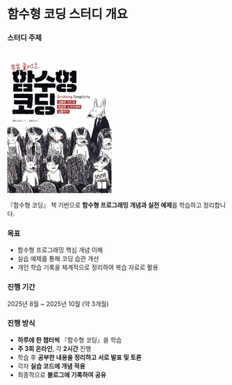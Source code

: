 # 함수형 코딩 스터디 개요

### 스터디 주제

<img src="./public/images/fc-main.webp" alt="함수형 코딩 책" style="width: 240px; margin-top:16px;"/>

『함수형 코딩』 책 기반으로 **함수형 프로그래밍 개념과 실전 예제**를 학습하고 정리합니다.

### 목표

- 함수형 프로그래밍 핵심 개념 이해
- 실습 예제를 통해 코딩 습관 개선
- 개인 학습 기록을 체계적으로 정리하여 복습 자료로 활용

### 진행 기간

2025년 8월 ~ 2025년 10월 (약 3개월)

### 진행 방식

- **하루에 한 챕터씩** 『함수형 코딩』을 학습
- **주 3회 온라인**, 각 **2시간** 진행
- 학습 후 **공부한 내용을 정리하고 서로 발표 및 토론**
- 각자 **실습 코드에 개념 적용**
- 최종적으로 **블로그에 기록하여 공유**
